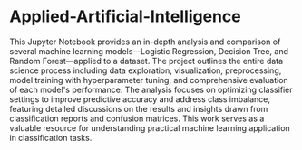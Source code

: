 # Applied-Artificial-Intelligence
This Jupyter Notebook provides an in-depth analysis and comparison of several machine learning models—Logistic Regression, Decision Tree, and Random Forest—applied to a dataset. The project outlines the entire data science process including data exploration, visualization, preprocessing, model training with hyperparameter tuning, and comprehensive evaluation of each model's performance. The analysis focuses on optimizing classifier settings to improve predictive accuracy and address class imbalance, featuring detailed discussions on the results and insights drawn from classification reports and confusion matrices. This work serves as a valuable resource for understanding practical machine learning application in classification tasks.
